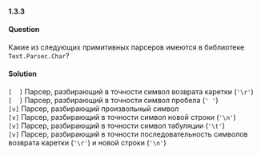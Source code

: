 #### 1.3.3
#### Question
Какие из следующих примитивных парсеров имеются в библиотеке `Text.Parsec.Char`?
#### Solution
`[  ]` Парсер, разбирающий в точности символ возврата каретки (`'\r'`)\
`[  ]` Парсер, разбирающий в точности символ пробела (`' '`)\
`[v]` Парсер, разбирающий произвольный символ\
`[v]` Парсер, разбирающий в точности символ новой строки (`'\n'`)\
`[v]` Парсер, разбирающий в точности символ табуляции (`'\t'`)\
`[v]` Парсер, разбирающий в точности последовательность символов возврата каретки (`'\r'`) и новой строки (`'\n'`)
